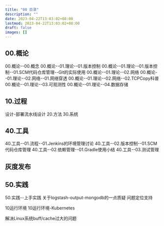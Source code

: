 ```yaml
---
title: "00 目录"
description: ""
date: 2023-04-22T13:03:02+08:00
lastmod: 2023-04-22T13:03:02+08:00
draft: false
images: []
---
```


## 00.概论
00.概论--00.概念
00.概论--01.理论--01.版本控制
00.概论--01.理论--01.版本控制--01.SCM代码仓库管理--Git的实际使用
00.概论--01.理论--02.网络
00.概论--01.理论--02.网络--01.网络穿透
00.概论--01.理论--02.网络--02.TCPCopy科普
00.概论--01.理论--03.可观测性
00.概论--01.理论--04.数据存储

## 10.过程
设计-部署流水线设计
20.方法
30.系统

## 40.工具
40.工具--01.流程--01.Jenkins的环境管理讨论
40.工具--02.版本控制--01.SCM代码仓库管理
40.工具--02.依赖管理--01.Gradle使用小结
40.工具--03.测试管理

## 灰度发布

## 50.实践
50.实践--上手实践
关于logstash-output-mongodb的一点质疑
问题定位支持

10运行环境
10运行环境-Kubernetes

解决Linux系统buff/cache过大的问题